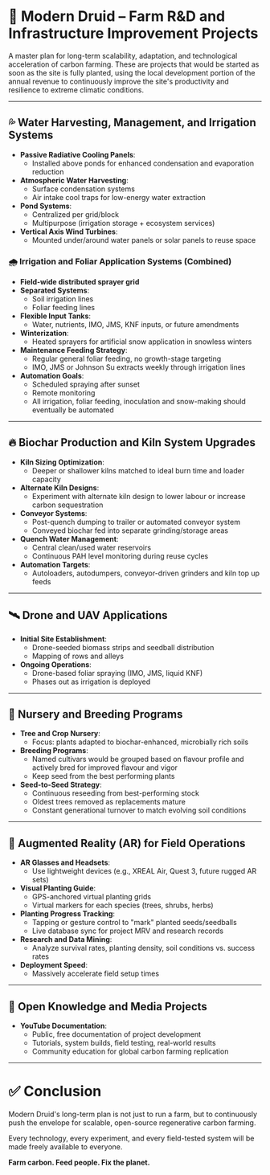 # 🧪 Modern Druid – Farm R&D and Infrastructure Improvement Projects

A master plan for long-term scalability, adaptation, and technological acceleration of carbon farming. These are projects that would be started as soon as the site is fully planted, using the local development portion of the annual revenue to continuously improve the site's productivity and resilience to extreme climatic conditions.

---

## 💦 Water Harvesting, Management, and Irrigation Systems

- **Passive Radiative Cooling Panels**:
  - Installed above ponds for enhanced condensation and evaporation reduction
- **Atmospheric Water Harvesting**:
  - Surface condensation systems
  - Air intake cool traps for low-energy water extraction
- **Pond Systems**:
  - Centralized per grid/block
  - Multipurpose (irrigation storage + ecosystem services)
- **Vertical Axis Wind Turbines**:
  - Mounted under/around water panels or solar panels to reuse space

### 🌧 Irrigation and Foliar Application Systems (Combined)

- **Field-wide distributed sprayer grid**
- **Separated Systems**:
  - Soil irrigation lines
  - Foliar feeding lines
- **Flexible Input Tanks**:
  - Water, nutrients, IMO, JMS, KNF inputs, or future amendments
- **Winterization**:
  - Heated sprayers for artificial snow application in snowless winters
- **Maintenance Feeding Strategy**:
  - Regular general foliar feeding, no growth-stage targeting
  - IMO, JMS or Johnson Su extracts weekly through irrigation lines
- **Automation Goals**:
  - Scheduled spraying after sunset
  - Remote monitoring
  - All irrigation, foliar feeding, inoculation and snow-making should eventually be automated

---

## 🔥 Biochar Production and Kiln System Upgrades

- **Kiln Sizing Optimization**:
  - Deeper or shallower kilns matched to ideal burn time and loader capacity
- **Alternate Kiln Designs**:
  - Experiment with alternate kiln design to lower labour or increase carbon sequestration
- **Conveyor Systems**:
  - Post-quench dumping to trailer or automated conveyor system
  - Conveyed biochar fed into separate grinding/storage areas
- **Quench Water Management**:
  - Central clean/used water reservoirs
  - Continuous PAH level monitoring during reuse cycles
- **Automation Targets**:
  - Autoloaders, autodumpers, conveyor-driven grinders and kiln top up feeds

---

## 🛰 Drone and UAV Applications

- **Initial Site Establishment**:
  - Drone-seeded biomass strips and seedball distribution
  - Mapping of rows and alleys
- **Ongoing Operations**:
  - Drone-based foliar spraying (IMO, JMS, liquid KNF)
  - Phases out as irrigation is deployed

---

## 🌱 Nursery and Breeding Programs

- **Tree and Crop Nursery**:
  - Focus: plants adapted to biochar-enhanced, microbially rich soils
- **Breeding Programs**:
  - Named cultivars would be grouped based on flavour profile and actively bred for improved flavour and vigor
  - Keep seed from the best performing plants
- **Seed-to-Seed Strategy**:
  - Continuous reseeding from best-performing stock
  - Oldest trees removed as replacements mature
  - Constant generational turnover to match evolving soil conditions

---

## 🥽 Augmented Reality (AR) for Field Operations

- **AR Glasses and Headsets**:
  - Use lightweight devices (e.g., XREAL Air, Quest 3, future rugged AR sets)
- **Visual Planting Guide**:
  - GPS-anchored virtual planting grids
  - Virtual markers for each species (trees, shrubs, herbs)
- **Planting Progress Tracking**:
  - Tapping or gesture control to "mark" planted seeds/seedballs
  - Live database sync for project MRV and research records
- **Research and Data Mining**:
  - Analyze survival rates, planting density, soil conditions vs. success rates
- **Deployment Speed**:
  - Massively accelerate field setup times

---

## 🎥 Open Knowledge and Media Projects

- **YouTube Documentation**:
  - Public, free documentation of project development
  - Tutorials, system builds, field testing, real-world results
  - Community education for global carbon farming replication

---

# ✅ Conclusion

Modern Druid's long-term plan is not just to run a farm, but to continuously push the envelope for scalable, open-source regenerative carbon farming.

Every technology, every experiment, and every field-tested system will be made freely available to everyone.

**Farm carbon. Feed people. Fix the planet.**

